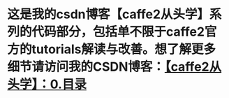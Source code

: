 # 这是我的csdn博客【caffe2从头学】系列的代码部分，包括单不限于caffe2官方的tutorials解读与改善。想了解更多细节请访问我的CSDN博客：[【caffe2从头学】：0.目录](https://blog.csdn.net/weixin_37251044/article/details/82344428)
